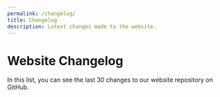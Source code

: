 ```yaml
---
permalink: /changelog/
title: Changelog
description: Latest changes made to the website.
---
```


Website Changelog
=================

In this list, you can see the last 30 changes to our website repository on GitHub.

<div id="github-changelog" class="list-group"></div>
<script>
  window.addEventListener("load", function () {
    $.getJSON("https://api.github.com/repos/{{ site.repository }}/commits", function(data) {
      $.each(data, function(idx, commit) {
        var messageLines = commit.commit.message.split("\n").filter(Boolean);
        var title = messageLines.shift();
        var messageString = messageLines.length > 0 ? messageLines.join('<br>') + '<br>' : '';
        var entry = '<a class="list-group-item" href="https://github.com/{{ site.repository }}/commit/' + commit.sha + '" title="' + title + '" target="_blank" rel="nofollow">' +
          '<div class="media"><div class="media-left"><img src="' + commit.author.avatar_url + '&amp;s=84" width="42" height="42"></div>' +
          '<div class="media-body"><h4 class="media-heading">' + title + '</h4>' +
          messageString + new Date(commit.commit.author.date).toLocaleString("en-US") + ' by ' + commit.author.login +
          '</div></div></a>';
        $("#github-changelog").append(entry);
      });
    });
  });
</script>
